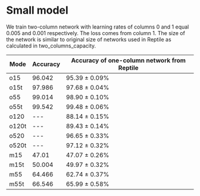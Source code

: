 # Small model

We train two-column network with learning rates of columns 0 and 1 equal 0.005 and 0.001 respectively. The loss comes from column 1. The size of the network is similar to original size of networks used in Reptile as calculated in two_columns_capacity.

Mode | Accuracy | Accuracy of one-column network from Reptile
--- | --- | ---
o15 | 96.042 | 95.39 ± 0.09%
o15t | 97.986 | 97.68 ± 0.04%
o55 | 99.014 | 98.90 ± 0.10%
o55t | 99.542 | 99.48 ± 0.06%
o120 | --- | 88.14 ± 0.15%
o120t | --- | 89.43 ± 0.14%
o520 | --- | 96.65 ± 0.33%
o520t | --- | 97.12 ± 0.32%
m15 | 47.01 | 47.07 ± 0.26%
m15t | 50.004 | 49.97 ± 0.32%
m55 | 64.466 | 62.74 ± 0.37%
m55t | 66.546 | 65.99 ± 0.58%
